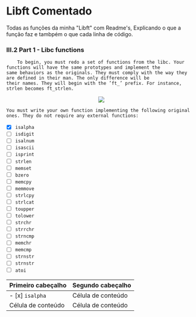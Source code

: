 # Libft Comentado

Todas as funções da minha "Libft" com Readme's, Explicando o que a função faz e tambpém o que cada linha de código.

### III.2 Part 1 - Libc functions

		To begin, you must redo a set of functions from the libc. Your functions will have the same prototypes and implement the 
	same behaviors as the originals. They must comply with the way they are defined in their man. The only difference will be
	their names. They will begin with the ’ft_’ prefix. For instance, strlen becomes ft_strlen.
<div align="center">
<img src="https://user-images.githubusercontent.com/105389961/183259370-68f4f160-14c4-49f0-8bd9-41308f47e4c4.png" />
</div>

	You must write your own function implementing the following original ones. They do not require any external functions:

- [x] `isalpha`
- [ ] `isdigit`
- [ ] `isalnum`
- [ ] `isascii`
- [ ] `isprint`
- [ ] `strlen`
- [ ] `memset`
- [ ] `bzero`
- [ ] `memcpy`
- [ ] `memmove`
- [ ] `strlcpy`
- [ ] `strlcat`
- [ ] `toupper`
- [ ] `tolower`
- [ ] `strchr`
- [ ] `strrchr`
- [ ] `strncmp`
- [ ] `memchr`
- [ ] `memcmp`
- [ ] `strnstr`
- [ ] `strnstr`
- [ ] `atoi`

| Primeiro cabeçalho  |  Segundo cabeçalho  |
| ------------------- | ------------------- |
|- [x] `isalpha` |  Célula de conteúdo |
|  Célula de conteúdo |  Célula de conteúdo |



